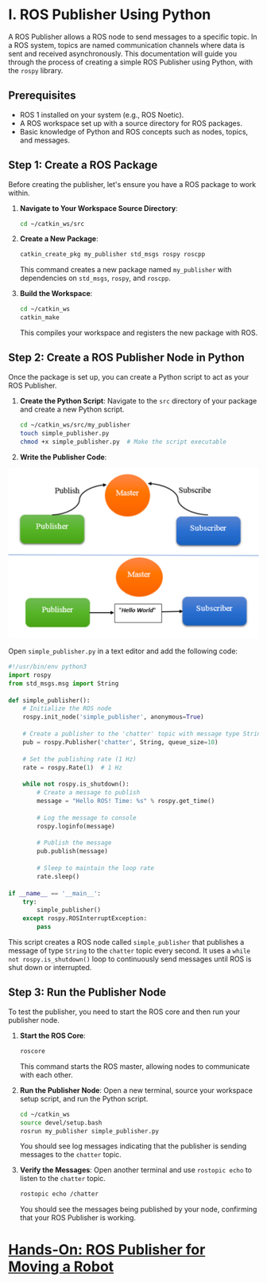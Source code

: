 # I. ROS Publisher Using Python

A ROS Publisher allows a ROS node to send messages to a specific topic. In a ROS system, topics are named communication channels where data is sent and received asynchronously. This documentation will guide you through the process of creating a simple ROS Publisher using Python, with the `rospy` library.

## Prerequisites

- ROS 1 installed on your system (e.g., ROS Noetic).
- A ROS workspace set up with a source directory for ROS packages.
- Basic knowledge of Python and ROS concepts such as nodes, topics, and messages.

## Step 1: Create a ROS Package

Before creating the publisher, let's ensure you have a ROS package to work within.

1. **Navigate to Your Workspace Source Directory**:

   ```bash
   cd ~/catkin_ws/src
   ```

2. **Create a New Package**:

   ```bash
   catkin_create_pkg my_publisher std_msgs rospy roscpp
   ```

   This command creates a new package named `my_publisher` with dependencies on `std_msgs`, `rospy`, and `roscpp`.

3. **Build the Workspace**:

   ```bash
   cd ~/catkin_ws
   catkin_make
   ```

   This compiles your workspace and registers the new package with ROS.

## Step 2: Create a ROS Publisher Node in Python

Once the package is set up, you can create a Python script to act as your ROS Publisher.

1. **Create the Python Script**:
   Navigate to the `src` directory of your package and create a new Python script.

   ```bash
   cd ~/catkin_ws/src/my_publisher
   touch simple_publisher.py
   chmod +x simple_publisher.py  # Make the script executable
   ```

2. **Write the Publisher Code**:

![alt text](images/image.png)


   Open `simple_publisher.py` in a text editor and add the following code:

   ```python
   #!/usr/bin/env python3
   import rospy
   from std_msgs.msg import String

   def simple_publisher():
       # Initialize the ROS node
       rospy.init_node('simple_publisher', anonymous=True)

       # Create a publisher to the 'chatter' topic with message type String
       pub = rospy.Publisher('chatter', String, queue_size=10)

       # Set the publishing rate (1 Hz)
       rate = rospy.Rate(1)  # 1 Hz

       while not rospy.is_shutdown():
           # Create a message to publish
           message = "Hello ROS! Time: %s" % rospy.get_time()

           # Log the message to console
           rospy.loginfo(message)

           # Publish the message
           pub.publish(message)

           # Sleep to maintain the loop rate
           rate.sleep()

   if __name__ == '__main__':
       try:
           simple_publisher()
       except rospy.ROSInterruptException:
           pass
   ```

This script creates a ROS node called `simple_publisher` that publishes a message of type `String` to the `chatter` topic every second. It uses a `while not rospy.is_shutdown()` loop to continuously send messages until ROS is shut down or interrupted.

## Step 3: Run the Publisher Node

To test the publisher, you need to start the ROS core and then run your publisher node.

1. **Start the ROS Core**:

   ```bash
   roscore
   ```

   This command starts the ROS master, allowing nodes to communicate with each other.

2. **Run the Publisher Node**:
   Open a new terminal, source your workspace setup script, and run the Python script.

   ```bash
   cd ~/catkin_ws
   source devel/setup.bash
   rosrun my_publisher simple_publisher.py
   ```

   You should see log messages indicating that the publisher is sending messages to the `chatter` topic.

3. **Verify the Messages**:
   Open another terminal and use `rostopic echo` to listen to the `chatter` topic.

   ```bash
   rostopic echo /chatter
   ```

   You should see the messages being published by your node, confirming that your ROS Publisher is working.

# [Hands-On: ROS Publisher for Moving a Robot](./Hands-On:ROS-Publisher-for-Moving-a-Robot.md)